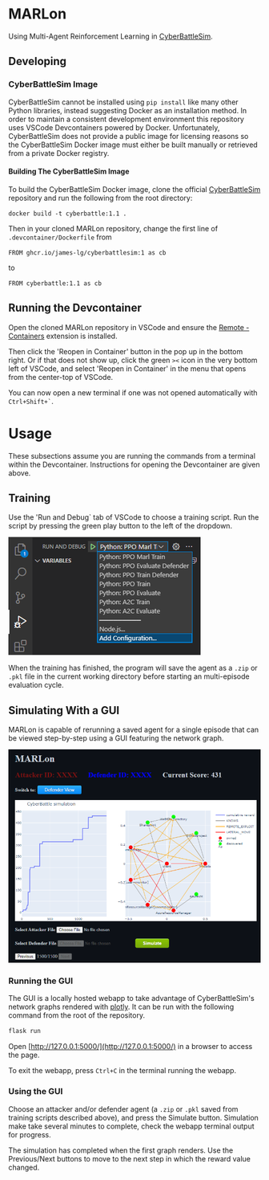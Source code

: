 # MARLon

Using Multi-Agent Reinforcement Learning in [CyberBattleSim](https://github.com/microsoft/CyberBattleSim).

## Developing

### CyberBattleSim Image

CyberBattleSim cannot be installed using `pip install` like many other Python libraries, instead suggesting Docker as an installation method. In order to maintain a consistent development environment this repository uses VSCode Devcontainers powered by Docker. Unfortunately, CyberBattleSim does not provide a public image for licensing reasons so the CyberBattleSim Docker image must either be built manually or retrieved from a private Docker registry.

#### Building The CyberBattleSim Image

To build the CyberBattleSim Docker image, clone the official [CyberBattleSim](https://github.com/microsoft/CyberBattleSim) repository and run the following from the root directory:

```
docker build -t cyberbattle:1.1 .
```

Then in your cloned MARLon repository, change the first line of `.devcontainer/Dockerfile` from

```
FROM ghcr.io/james-lg/cyberbattlesim:1 as cb
```

to

```
FROM cyberbattle:1.1 as cb
```

## Running the Devcontainer

Open the cloned MARLon repository in VSCode and ensure the [Remote - Containers](https://marketplace.visualstudio.com/items?itemName=ms-vscode-remote.remote-containers) extension is installed.

Then click the 'Reopen in Container' button in the pop up in the bottom right. Or if that does not show up, click the green `><` icon in the very bottom left of VSCode, and select 'Reopen in Container' in the menu that opens from the center-top of VSCode.

You can now open a new terminal if one was not opened automatically with ``` Ctrl+Shift+` ```. 

# Usage

These subsections assume you are running the commands from a terminal within the Devcontainer. Instructions for opening the Devcontainer are given above.

## Training

Use the 'Run and Debug` tab of VSCode to choose a training script. Run the script by pressing the green play button to the left of the dropdown.

![run and debug](./img/runanddebug.png)

When the training has finished, the program will save the agent as a `.zip` or `.pkl` file in the current working directory before starting an multi-episode evaluation cycle.

## Simulating With a GUI

MARLon is capable of rerunning a saved agent for a single episode that can be viewed step-by-step using a GUI featuring the network graph.

![simulation](./img/simulation.png)

### Running the GUI

The GUI is a locally hosted webapp to take advantage of CyberBattleSim's network graphs rendered with [plotly](https://plotly.com/javascript/). It can be run with the following command from the root of the repository.

```bash
flask run
```

Open [http://127.0.0.1:5000/](http://127.0.0.1:5000/) in a browser to access the page.

To exit the webapp, press `Ctrl+C` in the terminal running the webapp.

### Using the GUI

Choose an attacker and/or defender agent (a `.zip` or `.pkl` saved from training scripts described above), and press the Simulate button. Simulation make take several minutes to complete, check the webapp terminal output for progress.

The simulation has completed when the first graph renders. Use the Previous/Next buttons to move to the next step in which the reward value changed.